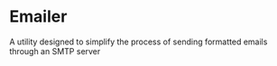 # Emailer
A utility designed to simplify the process of sending formatted emails through an SMTP server

